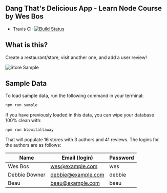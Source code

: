 ## Dang That's Delicious App - Learn Node Course by Wes Bos

- Travis CI: [![Build Status](https://travis-ci.com/stmapman7/dang-thats-delicious.svg?branch=master)](https://travis-ci.com/stmapman7/dang-thats-delicious)

## What is this?

Create a restaurant/store, visit another one, and add a user review!

![Store Sample](https://github.com/stmapman7/dang-thats-delicious-byee/blob/master/Store-image.JPG)

## Sample Data

To load sample data, run the following command in your terminal:

```bash
npm run sample
```

If you have previously loaded in this data, you can wipe your database 100% clean with:

```bash
npm run blowitallaway
```

That will populate 16 stores with 3 authors and 41 reviews. The logins for the authors are as follows:

|Name|Email (login)|Password|
|---|---|---|
|Wes Bos|wes@example.com|wes|
|Debbie Downer|debbie@example.com|debbie|
|Beau|beau@example.com|beau|


